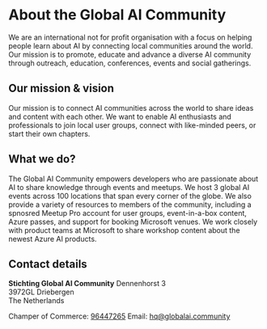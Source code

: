 # About the Global AI Community

We are an international not for profit organisation with a focus on helping people learn about AI by connecting local communities around the world. 
Our mission is to promote, educate and advance a diverse AI community through outreach, education, conferences, events and social gatherings.

## Our mission & vision
Our mission is to connect AI communities across the world to share ideas and content with each other. We want to enable AI enthusiasts and professionals to join local user groups, connect with like-minded peers, or start their own chapters.

## What we do?
The Global AI Community empowers developers who are passionate about AI to share knowledge through events and meetups. We host 3 global AI events across 100 locations that span every corner of the globe. We also provide a variety of resources to members of the community, including a spnosred Meetup Pro account for user groups, event-in-a-box content, Azure passes, and support for booking Microsoft venues. We work closely with product teams at Microsoft to share workshop content about the newest Azure AI products.

## Contact details

**Stichting Global AI Community**
Dennenhorst 3    
3972GL Driebergen   
The Netherlands    
    
Champer of Commerce: [96447265](https://www.kvk.nl/bestellen/#/96447265)
Email: hq@globalai.community
